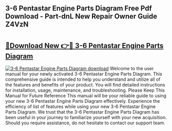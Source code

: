 ## 3-6 Pentastar Engine Parts Diagram Free Pdf Download - Part-dnL New Repair Owner Guide Z4VzN

# <h2><a href="http://dfqjuuu.blite.top/?on=3-6+Pentastar+Engine+Parts+Diagram">🔗Download New 👉🔴 3-6 Pentastar Engine Parts Diagram</a></h2>

[![3-6 Pentastar Engine Parts Diagram download](https://i.imgur.com/lujVjoI.png)](http://dfqjuuu.blite.top/?on=3-6+Pentastar+Engine+Parts+Diagram)
Welcome to the user manual for your newly activated 3-6 Pentastar Engine Parts Diagram. This comprehensive guide is intended to help you understand and utilize all of the features and benefits of your product. You will find detailed instructions for installation, usage, maintenance, and troubleshooting. Please Keep This Manual for Future Reference This manual will be your reliable guide to using your new 3-6 Pentastar Engine Parts Diagram effectively. Experience the efficiency of list of features while using your new 3-6 Pentastar Engine Parts Diagram. We trust that the 3-6 Pentastar Engine Parts Diagram has been useful in your journey to familiarize yourself with your new acquisition. Should you require assistance, do not hesitate to contact our support team.
